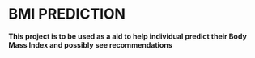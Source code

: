 # BMI PREDICTION 
**This project is to be used as a aid to help individual predict their Body Mass Index and possibly see recommendations**
